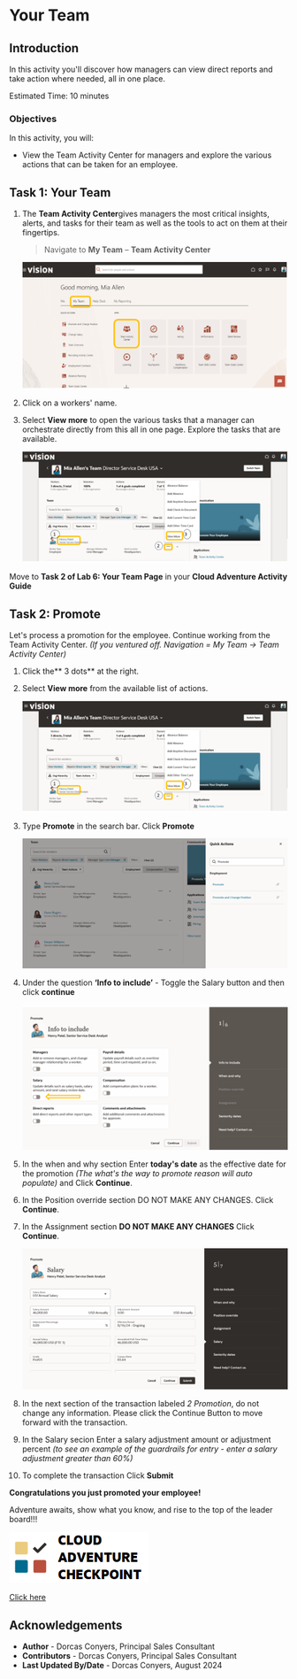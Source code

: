 # Your Team 

## Introduction

In this activity you'll discover how managers can view direct reports and take action where needed, all in one place. 

Estimated Time: 10 minutes


### Objectives


In this activity, you will:
* View the Team Activity Center for managers and explore the various actions that can be taken for an employee. 



## Task 1: Your Team 


1. The **Team Activity Center**gives managers the most critical insights, alerts, and tasks for their team as well as the tools to act on them at their fingertips. 


    > Navigate to **My Team** – **Team Activity Center** 


    ![My Team](images\myteampage.png)

2. Click on a workers' name.

3. Select **View more** to open the various tasks that a manager can orchestrate directly from this all in one page. Explore the tasks that are available.

    ![My Team](images\myteampage2.png)

Move to **Task 2 of Lab 6: Your Team Page** in your **Cloud Adventure Activity Guide**


## Task 2: Promote 
Let's process a promotion for the employee. Continue working from the Team Activity Center. *(If you ventured off.  Navigation = My Team -> Team Activity Center)*

1. Click the** 3 dots** at the right.

2. Select **View more** from the available list of actions.

    ![My Team](images\myteampage2.png)

3. Type **Promote** in the search bar. Click **Promote**

    ![My Team](images\myteampage3.png)

4. Under the question **‘Info to include’** - Toggle the Salary button and then click **continue**

    ![My Team](images\myteampage4.png)

5. In the when and why section Enter **today's date** as the effective date for the promotion *(The what's the way to promote reason will auto populate)* and Click **Continue**. 

6. In the Position override section DO NOT MAKE ANY CHANGES.  Click **Continue**.

7. In the Assignment section **DO NOT MAKE ANY CHANGES**  Click **Continue**.

    ![Compensation](images\myteamcompensationpage2.png)

8. In the next section of the transaction labeled *2 Promotion*, do not change any information. Please click the Continue Button to move forward with the transaction.  

9. In the Salary secion Enter a salary adjustment amount or adjustment percent *(to see an example of the guardrails for entry - enter a salary adjustment greater than 60%)*

10. To complete the transaction Click **Submit**

**Congratulations you just promoted your employee!**

 


Adventure awaits, show what you know, and rise to the top of the leader board!!!

[![Cloud Adventure](../gen-images/cloud-adventure-checkpoint-image.png)](http://apex.oracle.com/pls/apex/f?p=159406:LOGIN_TEAM:::::CC:HCMCLOUDADVENTURE)

[Click here](http://apex.oracle.com/pls/apex/f?p=159406:LOGIN_TEAM:::::CC:HCMCLOUDADVENTURE) 



## Acknowledgements
* **Author** - Dorcas Conyers, Principal Sales Consultant
* **Contributors** -  Dorcas Conyers, Principal Sales Consultant
* **Last Updated By/Date** - Dorcas Conyers, August 2024